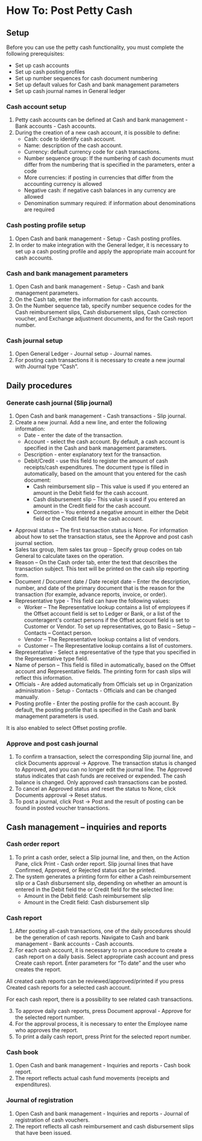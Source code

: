 # How To: Post Petty Cash

## Setup

Before you can use the petty cash functionality, you must complete the following prerequisites:
   - Set up cash accounts
   - Set up cash posting profiles
   - Set up number sequences for cash document numbering
   - Set up default values for Cash and bank management parameters
   - Set up cash journal names in General ledger

### Cash account setup

1. Petty cash accounts can be defined at Cash and bank management - Bank accounts - Cash accounts.
2. During the creation of a new cash account, it is possible to define:
   - Cash: code to identify cash account.
   - Name: description of the cash account.
   - Currency: default currency code for cash transactions.
   - Number sequence group: If the numbering of cash documents must differ from the numbering that is specified in the parameters, enter a code
   - More currencies: if posting in currencies that differ from the accounting currency is allowed 
   - Negative cash: if negative cash balances in any currency are allowed
   - Denomination summary required: if information about denominations are required
 
### Cash posting profile setup

1. Open Cash and bank management - Setup - Cash posting profiles.
2. In order to make integration with the General ledger, it is necessary to set up a cash posting profile and apply the appropriate main account for cash accounts.
 
### Cash and bank management parameters

1. Open Cash and bank management - Setup - Cash and bank management parameters.
2. On the Cash tab, enter the information for cash accounts.
3. On the Number sequence tab, specify number sequence codes for the Cash reimbursement slips, Cash disbursement slips, Cash correction voucher, and Exchange adjustment documents, and for the Cash report number.

### Cash journal setup

1. Open General Ledger - Journal setup - Journal names.
2. For posting cash transactions it is necessary to create a new journal with Journal type “Cash”.
 
## Daily procedures

### Generate cash journal (Slip journal)

1. Open Cash and bank management - Cash transactions - Slip journal.
2. Create a new journal. Add a new line, and enter the following information:
   - Date - enter the date of the transaction.
   - Account - select the cash account. By default, a cash account is specified in the Cash and bank management parameters.
   - Description - enter explanatory text for the transaction.
   - Debit/Credit - use this field to register the amount of cash receipts/cash expenditures. The document type is filled in automatically, based on the amount that you entered for the cash document: 
     - Cash reimbursement slip – This value is used if you entered an amount in the Debit field for the cash account.
     - Cash disbursement slip – This value is used if you entered an amount in the Credit field for the cash account.
     - Correction – You entered a negative amount in either the Debit field or the Credit field for the cash account.
 
  - Approval status – The first transaction status is None. For information about how to set the transaction status, see the Approve and post cash journal section.
  - Sales tax group,  Item sales tax group – Specify group codes on tab General to calculate taxes on the operation.
  - Reason – On the Cash order tab, enter the text that describes the transaction subject. This text will be printed on the cash slip reporting form.
  - Document / Document date / Date receipt date – Enter the description, number, and date of the primary document that is the reason for the transaction (for example, advance reports, invoice, or order).
  - Representative type - This field can have the following values:<br>
      - Worker – The Representative lookup contains a list of employees if the Offset account field is set to Ledger or Bank, or a list of the counteragent's contact persons if the Offset account field is set to Customer or Vendor. To set up representatives, go to Basic – Setup – Contacts – Contact person.<br>
     - Vendor – The Representative lookup contains a list of vendors. <br>
     - Customer – The Representative lookup contains a list of customers.<br>
  - Representative - Select a representative of the type that you specified in the Representative type field.
  - Name of person – This field is filled in automatically, based on the Offset account and Representative fields. The printing form for cash slips will reflect this information.
  - Officials -  Are added automatically from Officials set up in Organization administration - Setup - Contacts - Officials and can be changed manually. 
  - Posting profile - Enter the posting profile for the cash account. By default, the posting profile that is specified in the Cash and bank management parameters is used.
 
It is also enabled to select Offset posting profile.

### Approve and post cash journal

1. To confirm a transaction, select the corresponding Slip journal line, and click Documents approval -> Approve. The transaction status is changed to Approved, and you can no longer edit the journal line. 
 The Approved status indicates that cash funds are received or expended. The cash balance is changed. Only approved cash transactions can be posted.
2. To cancel an Approved status and reset the status to None, click Documents approval -> Reset status. 
3. To post a journal, click Post -> Post and the result of posting can be found in posted voucher transactions. 
 
## Cash management – inquiries and reports

### Cash order report

1. To print a cash order, select a Slip journal line, and then, on the Action Pane, click Print - Cash order report. Slip journal lines that have Confirmed, Approved, or Rejected status can be printed. 
2. The system generates a printing form for either a Cash reimbursement slip or a Cash disbursement slip, depending on whether an amount is entered in the Debit field the or Credit field for the selected line:
   - Amount in the Debit field: Cash reimbursement slip
   - Amount in the Credit field: Cash disbursement slip
      
### Cash report

1. After posting all-cash transactions, one of the daily procedures should be the generation of cash reports. Navigate to Cash and bank management - Bank accounts - Cash accounts.
2. For each cash account, it is necessary to run a procedure to create a cash report on a daily basis. Select appropriate cash account and press Create cash report. Enter parameters for “To date” and the user who creates the report.

All created cash reports can be reviewed/approved/printed if you press Created cash reports for a selected cash account.
 
For each cash report, there is a possibility to see related cash transactions.  
 
3. To approve daily cash reports, press Document approval - Approve for the selected report number. 
4. For the approval process, it is necessary to enter the Employee name who approves the report.
5. To print a daily cash report, press Print for the selected report number.
 
### Cash book

1. Open Cash and bank management - Inquiries and reports - Cash book report.
2. The report reflects actual cash fund movements (receipts and expenditures).
 
### Journal of registration

1. Open Cash and bank management - Inquiries and reports - Journal of registration of cash vouchers.
2. The report reflects all cash reimbursement and cash disbursement slips that have been issued.
 

